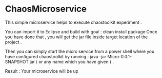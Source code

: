 # ChaosMicroservice
This simple microservice helps to execute chaostoolkit experiment . 

You can import it to Eclipse and build with goal : clean install package 
Once you have done that , you will get the jar file inside target location of the project . 

Then you can simply start the micro service from a power shell where you have configured chaostoolkit by running : java -jar Micro-0.0.1-SNAPSHOT.jar  ( or any name which you have given ) . 

Result : Your microservice will be up 
